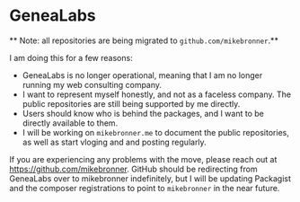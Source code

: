 # GeneaLabs
** Note: all repositories are being migrated to `github.com/mikebronner`.**

I am doing this for a few reasons:
- GeneaLabs is no longer operational, meaning that I am no longer running my web consulting company.
- I want to represent myself honestly, and not as a faceless company. The public repositories are still being supported by me directly.
- Users should know who is behind the packages, and I want to be directly available to them.
- I will be working on `mikebronner.me` to document the public repositories, as well as start vloging and and posting regularly.

If you are experiencing any problems with the move, please reach out at https://github.com/mikebronner. GitHub should be redirecting from GeneaLabs over to mikebronner indefinitely, but I will be updating Packagist and the composer registrations to point to `mikebronner` in the near future.
